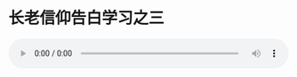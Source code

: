# 长老信仰告白学习之三

<audio style="width: 100%;" preload="false" controls controlslist="nodownload"><source src="//cdn.simai.ml/audio/mp3/old/12307.mp3" type="audio/mpeg">Your browser does not support the audio element.</audio>


